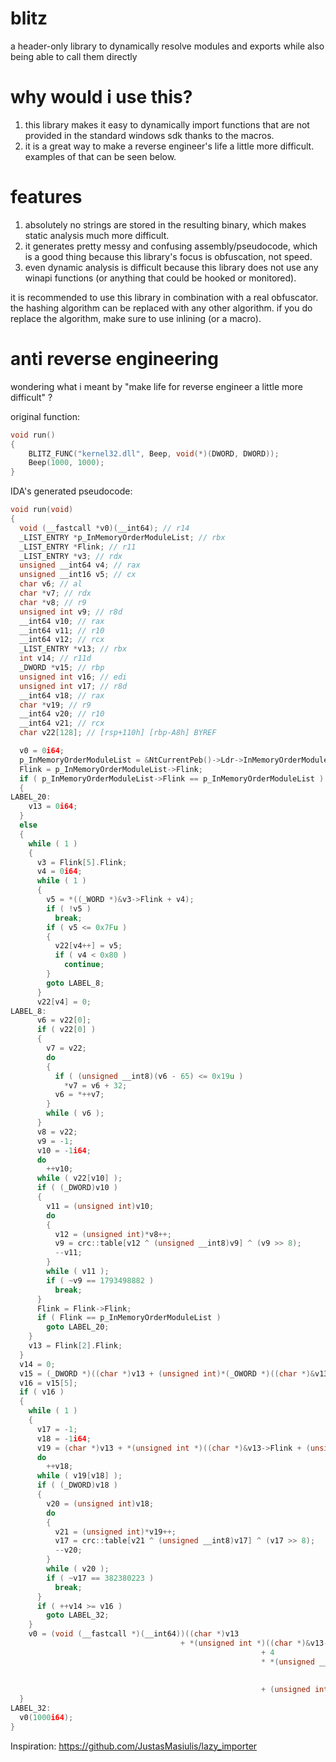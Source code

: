 # blitz
a header-only library to dynamically resolve modules and exports while also being able to call them directly

# why would i use this?
1. this library makes it easy to dynamically import functions that are not provided in the standard windows sdk thanks to the macros.
2. it is a great way to make a reverse engineer's life a little more difficult. examples of that can be seen below.

# features
1. absolutely no strings are stored in the resulting binary, which makes static analysis much more difficult.
2. it generates pretty messy and confusing assembly/pseudocode, which is a good thing because this library's focus is obfuscation, not speed.
3. even dynamic analysis is difficult because this library does not use any winapi functions (or anything that could be hooked or monitored).

it is recommended to use this library in combination with a real obfuscator.
the hashing algorithm can be replaced with any other algorithm.
if you do replace the algorithm, make sure to use inlining (or a macro).

# anti reverse engineering
wondering what i meant by "make life for reverse engineer a little more difficult" ?

original function:
```cpp
void run()
{
    BLITZ_FUNC("kernel32.dll", Beep, void(*)(DWORD, DWORD));
    Beep(1000, 1000);
}
```
  
  
IDA's generated pseudocode:
```cpp
void run(void)
{
  void (__fastcall *v0)(__int64); // r14
  _LIST_ENTRY *p_InMemoryOrderModuleList; // rbx
  _LIST_ENTRY *Flink; // r11
  _LIST_ENTRY *v3; // rdx
  unsigned __int64 v4; // rax
  unsigned __int16 v5; // cx
  char v6; // al
  char *v7; // rdx
  char *v8; // r9
  unsigned int v9; // r8d
  __int64 v10; // rax
  __int64 v11; // r10
  __int64 v12; // rcx
  _LIST_ENTRY *v13; // rbx
  int v14; // r11d
  _DWORD *v15; // rbp
  unsigned int v16; // edi
  unsigned int v17; // r8d
  __int64 v18; // rax
  char *v19; // r9
  __int64 v20; // r10
  __int64 v21; // rcx
  char v22[128]; // [rsp+110h] [rbp-A8h] BYREF

  v0 = 0i64;
  p_InMemoryOrderModuleList = &NtCurrentPeb()->Ldr->InMemoryOrderModuleList;
  Flink = p_InMemoryOrderModuleList->Flink;
  if ( p_InMemoryOrderModuleList->Flink == p_InMemoryOrderModuleList )
  {
LABEL_20:
    v13 = 0i64;
  }
  else
  {
    while ( 1 )
    {
      v3 = Flink[5].Flink;
      v4 = 0i64;
      while ( 1 )
      {
        v5 = *((_WORD *)&v3->Flink + v4);
        if ( !v5 )
          break;
        if ( v5 <= 0x7Fu )
        {
          v22[v4++] = v5;
          if ( v4 < 0x80 )
            continue;
        }
        goto LABEL_8;
      }
      v22[v4] = 0;
LABEL_8:
      v6 = v22[0];
      if ( v22[0] )
      {
        v7 = v22;
        do
        {
          if ( (unsigned __int8)(v6 - 65) <= 0x19u )
            *v7 = v6 + 32;
          v6 = *++v7;
        }
        while ( v6 );
      }
      v8 = v22;
      v9 = -1;
      v10 = -1i64;
      do
        ++v10;
      while ( v22[v10] );
      if ( (_DWORD)v10 )
      {
        v11 = (unsigned int)v10;
        do
        {
          v12 = (unsigned int)*v8++;
          v9 = crc::table[v12 ^ (unsigned __int8)v9] ^ (v9 >> 8);
          --v11;
        }
        while ( v11 );
        if ( ~v9 == 1793498882 )
          break;
      }
      Flink = Flink->Flink;
      if ( Flink == p_InMemoryOrderModuleList )
        goto LABEL_20;
    }
    v13 = Flink[2].Flink;
  }
  v14 = 0;
  v15 = (_DWORD *)((char *)v13 + (unsigned int)*(_OWORD *)((char *)&v13[8].Blink + SHIDWORD(v13[3].Blink)));
  v16 = v15[5];
  if ( v16 )
  {
    while ( 1 )
    {
      v17 = -1;
      v18 = -1i64;
      v19 = (char *)v13 + *(unsigned int *)((char *)&v13->Flink + (unsigned int)(v15[8] + 4 * v14));
      do
        ++v18;
      while ( v19[v18] );
      if ( (_DWORD)v18 )
      {
        v20 = (unsigned int)v18;
        do
        {
          v21 = (unsigned int)*v19++;
          v17 = crc::table[v21 ^ (unsigned __int8)v17] ^ (v17 >> 8);
          --v20;
        }
        while ( v20 );
        if ( ~v17 == 382380223 )
          break;
      }
      if ( ++v14 >= v16 )
        goto LABEL_32;
    }
    v0 = (void (__fastcall *)(__int64))((char *)v13
                                      + *(unsigned int *)((char *)&v13->Flink
                                                        + 4
                                                        * *(unsigned __int16 *)((char *)&v13->Flink
                                                                              + 2 * v14
                                                                              + (unsigned int)v15[9])
                                                        + (unsigned int)v15[7]));
  }
LABEL_32:
  v0(1000i64);
}
```



Inspiration: https://github.com/JustasMasiulis/lazy_importer
